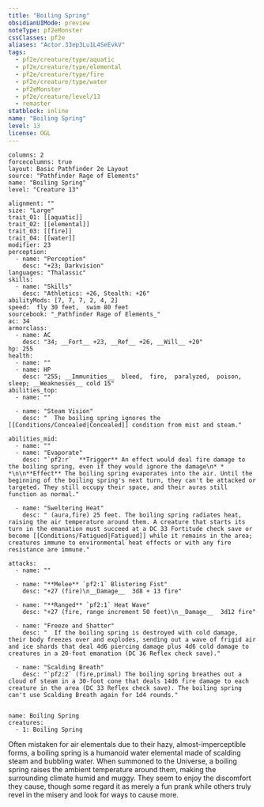 ```yaml
---
title: "Boiling Spring"
obsidianUIMode: preview
noteType: pf2eMonster
cssClasses: pf2e
aliases: "Actor.33ep3Lu1L4SeEvkV" 
tags:
  - pf2e/creature/type/aquatic
  - pf2e/creature/type/elemental
  - pf2e/creature/type/fire
  - pf2e/creature/type/water
  - pf2eMonster
  - pf2e/creature/level/13
  - remaster
statblock: inline
name: "Boiling Spring"
level: 13
license: OGL
---
```


```statblock
columns: 2
forcecolumns: true
layout: Basic Pathfinder 2e Layout
source: "Pathfinder Rage of Elements"
name: "Boiling Spring"
level: "Creature 13"

alignment: ""
size: "Large"
trait_01: [[aquatic]]
trait_02: [[elemental]]
trait_03: [[fire]]
trait_04: [[water]]
modifier: 23
perception:
  - name: "Perception"
    desc: "+23; Darkvision"
languages: "Thalassic"
skills:
  - name: "Skills"
    desc: "Athletics: +26, Stealth: +26"
abilityMods: [7, 7, 7, 2, 4, 2]
speed:  fly 30 feet,  swim 80 feet
sourcebook: "_Pathfinder Rage of Elements_"
ac: 34
armorclass:
  - name: AC
    desc: "34; __Fort__ +23, __Ref__ +26, __Will__ +20"
hp: 255
health:
  - name: ""
  - name: HP
    desc: "255; __Immunities__  bleed,  fire,  paralyzed,  poison,  sleep; __Weaknesses__ cold 15"
abilities_top:
  - name: ""

  - name: "Steam Vision"
    desc: "  The boiling spring ignores the [[Conditions/Concealed|Concealed]] condition from mist and steam."

abilities_mid:
  - name: ""
  - name: "Evaporate"
    desc: "`pf2:r`  **Trigger** An effect would deal fire damage to the boiling spring, even if they would ignore the damage\n* * *\n\n**Effect** The boiling spring evaporates into the air. Until the beginning of the boiling spring's next turn, they can't be attacked or targeted. They still occupy their space, and their auras still function as normal."

  - name: "Sweltering Heat"
    desc: " (aura,fire) 25 feet. The boiling spring radiates heat, raising the air temperature around them. A creature that starts its turn in the emanation must succeed at a DC 33 Fortitude check save or become [[Conditions/Fatigued|Fatigued]] while it remains in the area; creatures immune to environmental heat effects or with any fire resistance are immune."

attacks:
  - name: ""

  - name: "**Melee** `pf2:1` Blistering Fist"
    desc: "+27 (fire)\n__Damage__  3d8 + 13 fire"

  - name: "**Ranged** `pf2:1` Heat Wave"
    desc: "+27 (fire, range increment 50 feet)\n__Damage__  3d12 fire"

  - name: "Freeze and Shatter"
    desc: "  If the boiling spring is destroyed with cold damage, their body freezes over and explodes, sending out a wave of frigid air and ice shards that deal 4d6 piercing damage plus 4d6 cold damage to creatures in a 20-foot emanation (DC 36 Reflex check save)."

  - name: "Scalding Breath"
    desc: "`pf2:2` (fire,primal) The boiling spring breathes out a cloud of steam in a 30-foot cone that deals 14d6 fire damage to each creature in the area (DC 33 Reflex check save). The boiling spring can't use Scalding Breath again for 1d4 rounds."
 
```

```encounter-table
name: Boiling Spring
creatures:
  - 1: Boiling Spring
```



Often mistaken for air elementals due to their hazy, almost-imperceptible forms, a boiling spring is a humanoid water elemental made of scalding steam and bubbling water. When summoned to the Universe, a boiling spring raises the ambient temperature around them, making the surrounding climate humid and muggy. They seem to enjoy the discomfort they cause, though some regard it as merely a fun prank while others truly revel in the misery and look for ways to cause more.
